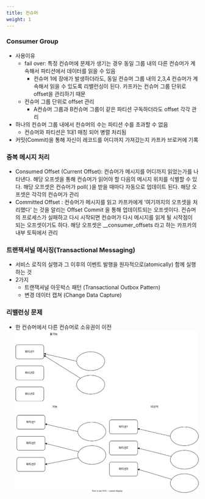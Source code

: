 ```yaml
---
title: 컨슈머
weight: 1
---
```

### Consumer Group
- 사용이유
  - fail over: 특정 컨슈머에 문제가 생기는 경우 동일 그룹 내의 다른 컨슈머가 계속해서 파티션에서 데이터를 읽을 수 있음
    - 컨슈머 1에 장애가 발생하더라도, 동일 컨슈머 그룹 내의 2,3,4 컨슈머가 계속해서 읽을 수 있도록 리밸런싱이 된다. 카프카는 컨슈머 그룹 단위로 offset을 관리하기 때문
  - 컨슈머 그룹 단위로 offset 관리
    - A컨슈머 그룹과 B컨슈머 그룹이 같은 파티션 구독하더라도 offset 각각 관리
- 하나의 컨슈머 그룹 내에서 컨슈머의 수는 파티션 수를 초과할 수 없음
  - 컨슈머와 파티션은 1대1 매칭 되어 병렬 처리됨
- 커밋(Commit)을 통해 자신이 레코드를 어디까지 가져갔는지 카프카 브로커에 기록

### 중복 메시지 처리
- Consumed Offset (Current Offset): 컨슈머가 메시지를 어디까지 읽었는가를 나타낸다. 해당 오프셋을 통해 컨슈머가 읽어야 할 다음의 메시지 위치를 식별할 수 있다. 해당 오프셋은 컨슈머가 poll( )을 받을 때마다 자동으로 업데이트 된다. 해당 오프셋은 각각의 컨슈머가 관리
- Committed Offset : 컨슈머가 메시지를 읽고 카프카에게 ‘여기까지의 오프셋을 처리했다’ 는 것을 알리는 Offset Commit 을 통해 업데이트되는 오프셋이다. 컨슈머의 프로세스가 실패하고 다시 시작되면 컨슈머가 다시 메시지를 읽게 될 시작점이 되는 오프셋이기도 하다. 해당 오프셋은 __consumer_offsets 라고 하는 카프카의 내부 토픽에서 관리

### 트랜잭셔널 메시징(Transactional Messaging)
- 서비스 로직의 실행과 그 이후의 이벤트 발행을 원자적으로(atomically) 함께 실행하는 것
- 2가지
  - 트랜잭셔널 아웃박스 패턴 (Transactional Outbox Pattern)
  - 변경 데이터 캡쳐 (Change Data Capture)

### 리밸런싱 문제
- 한 컨슈머에서 다른 컨슈머로 소유권이 이전
![](partition_consumer.drawio.svg)